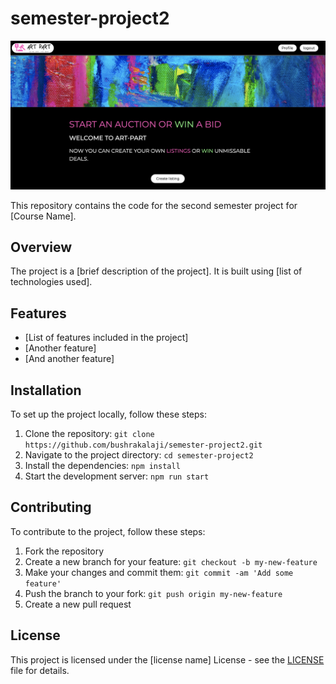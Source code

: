 # semester-project2

![Alt Text](https://raw.githubusercontent.com/bushrakalaji/semester-project2/main/images/site.png)


This repository contains the code for the second semester project for [Course Name].

## Overview

The project is a [brief description of the project]. It is built using [list of technologies used].

## Features

- [List of features included in the project]
- [Another feature]
- [And another feature]

## Installation

To set up the project locally, follow these steps:

1. Clone the repository: `git clone https://github.com/bushrakalaji/semester-project2.git`
2. Navigate to the project directory: `cd semester-project2`
3. Install the dependencies: `npm install` 
4. Start the development server: `npm run start` 

## Contributing

To contribute to the project, follow these steps:

1. Fork the repository
2. Create a new branch for your feature: `git checkout -b my-new-feature`
3. Make your changes and commit them: `git commit -am 'Add some feature'`
4. Push the branch to your fork: `git push origin my-new-feature`
5. Create a new pull request

## License

This project is licensed under the [license name] License - see the [LICENSE](LICENSE) file for details.
